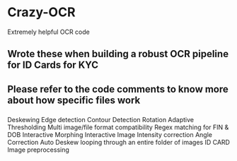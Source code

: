 # Crazy-OCR
Extremely helpful OCR code

## Wrote these when building a robust OCR pipeline for ID Cards for KYC
## Please refer to the code comments to know more about how specific files work

###

 Deskewing
 Edge detection
 Contour Detection
 Rotation
 Adaptive Thresholding
 Multi image/file format compatibility
 Regex matching for FIN & DOB
 Interactive Morphing
 Interactive Image Intensity correction
 Angle Correction
 Auto Deskew looping through an entire folder of images
 ID CARD Image preprocessing
